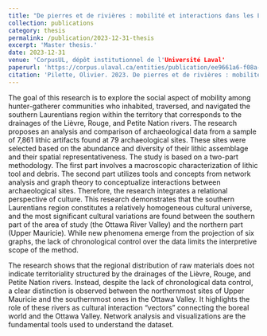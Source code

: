 ```yaml
---
title: "De pierres et de rivières : mobilité et interactions dans les Laurentides méridionales"
collection: publications
category: thesis
permalink: /publication/2023-12-31-thesis
excerpt: 'Master thesis.'
date: 2023-12-31
venue: 'CorpusUL, dépôt institutionnel de l'Université Laval'
paperurl: 'https://corpus.ulaval.ca/entities/publication/ee9661a6-f08a-4900-a6af-1d5953f5e2e0'
citation: 'Pilette, Olivier. 2023. De pierres et de rivières : mobilité et interactions dans les Laurentides méridionales. Master’s thesis, Université Laval, Québec.'
---
```


The goal of this research is to explore the social aspect of mobility among hunter-gatherer communities who inhabited, traversed, and navigated the southern Laurentians region within the territory that corresponds to the drainages of the Lièvre, Rouge, and Petite Nation rivers. The research proposes an analysis and comparison of archaeological data from a sample of 7,861 lithic artifacts found at 79 archaeological sites. These sites were selected based on the abundance and diversity of their lithic assemblage and their spatial representativeness. The study is based on a two-part methodology. The first part involves a macroscopic characterization of lithic tool and debris. The second part utilizes tools and concepts from network analysis and graph theory to conceptualize interactions between archaeological sites. Therefore, the research integrates a relational perspective of culture. This research demonstrates that the southern Laurentians region constitutes a relatively homogeneous cultural universe, and the most significant cultural variations are found between the southern part of the area of study (the Ottawa River Valley) and the northern part (Upper Mauricie). While new phenomena emerge from the projection of six graphs, the lack of chronological control over the data limits the interpretive scope of the method.

The research shows that the regional distribution of raw materials does not indicate territoriality structured by the drainages of the Lièvre, Rouge, and Petite Nation rivers. Instead, despite the lack of chronological data control, a clear distinction is observed between the northernmost sites of Upper Mauricie and the southernmost ones in the Ottawa Valley. It highlights the role of these rivers as cultural interaction “vectors” connecting the boreal world and the Ottawa Valley. Network analysis and visualizations are the fundamental tools used to understand the dataset.
